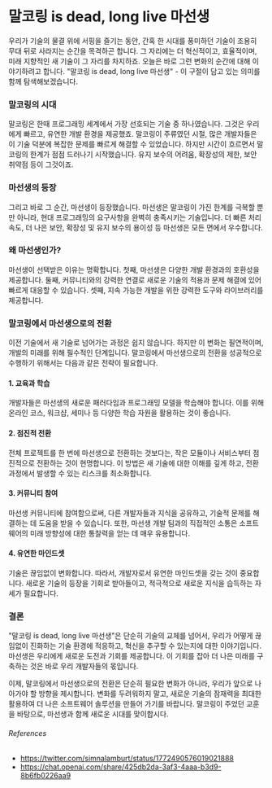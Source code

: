 말코링 is dead, long live 마선생
========
우리가 기술의 물결 위에 서핑을 즐기는 동안, 간혹 한 시대를 풍미하던 기술이 조용히 무대 뒤로 사라지는
순간을 목격하곤 합니다. 그 자리에는 더 혁신적이고, 효율적이며, 미래 지향적인 새 기술이 그 자리를
차지하죠. 오늘은 바로 그런 변화의 순간에 대해 이야기하려고 합니다. "말코링 is dead, long live
마선생" - 이 구절이 담고 있는 의미를 함께 탐색해보겠습니다.

### 말코링의 시대
말코링은 한때 프로그래밍 세계에서 가장 선호되는 기술 중 하나였습니다. 그것은 우리에게 빠르고, 유연한
개발 환경을 제공했죠. 말코링이 주류였던 시절, 많은 개발자들은 이 기술 덕분에 복잡한 문제를 빠르게
해결할 수 있었습니다. 하지만 시간이 흐르면서 말코링의 한계가 점점 드러나기 시작했습니다. 유지 보수의
어려움, 확장성의 제한, 보안 취약점 등이 그것이죠.

### 마선생의 등장
그리고 바로 그 순간, 마선생이 등장했습니다. 마선생은 말코링이 가진 한계를 극복할 뿐만 아니라, 현대
프로그래밍의 요구사항을 완벽히 충족시키는 기술입니다. 더 빠른 처리 속도, 더 나은 보안, 확장성 및
유지 보수의 용이성 등 마선생은 모든 면에서 우수합니다.

### 왜 마선생인가?
마선생이 선택받은 이유는 명확합니다. 첫째, 마선생은 다양한 개발 환경과의 호환성을 제공합니다. 둘째,
커뮤니티와의 강력한 연결로 새로운 기술의 적용과 문제 해결에 있어 빠르게 대응할 수 있습니다. 셋째,
지속 가능한 개발을 위한 강력한 도구와 라이브러리를 제공합니다.

### 말코링에서 마선생으로의 전환
이전 기술에서 새 기술로 넘어가는 과정은 쉽지 않습니다. 하지만 이 변화는 필연적이며, 개발의 미래를
위해 필수적인 단계입니다. 말코링에서 마선생으로의 전환을 성공적으로 수행하기 위해서는 다음과 같은
전략이 필요합니다.

#### 1. 교육과 학습
개발자들은 마선생의 새로운 패러다임과 프로그래밍 모델을 학습해야 합니다. 이를 위해 온라인 코스,
워크샵, 세미나 등 다양한 학습 자원을 활용하는 것이 좋습니다.

#### 2. 점진적 전환
전체 프로젝트를 한 번에 마선생으로 전환하는 것보다는, 작은 모듈이나 서비스부터 점진적으로 전환하는
것이 현명합니다. 이 방법은 새 기술에 대한 이해를 깊게 하고, 전환 과정에서 발생할 수 있는 리스크를
최소화합니다.

#### 3. 커뮤니티 참여
마선생 커뮤니티에 참여함으로써, 다른 개발자들과 지식을 공유하고, 기술적 문제를 해결하는 데 도움을
받을 수 있습니다. 또한, 마선생 개발 팀과의 직접적인 소통은 소프트웨어의 미래 방향성에 대한 통찰력을
얻는 데 매우 유용합니다.

#### 4. 유연한 마인드셋
기술은 끊임없이 변화합니다. 따라서, 개발자로서 유연한 마인드셋을 갖는 것이 중요합니다. 새로운 기술의
등장을 기회로 받아들이고, 적극적으로 새로운 지식을 습득하는 자세가 필요합니다.

### 결론
"말코링 is dead, long live 마선생"은 단순히 기술의 교체를 넘어서, 우리가 어떻게 끊임없이 진화하는
기술 환경에 적응하고, 혁신을 추구할 수 있는지에 대한 이야기입니다. 마선생은 우리에게 새로운 도전과
기회를 제공합니다. 이 기회를 잡아 더 나은 미래를 구축하는 것은 바로 우리 개발자들의 몫입니다.

이제, 말코링에서 마선생으로의 전환은 단순히 필요한 변화가 아니라, 우리가 앞으로 나아가야 할 방향을
제시합니다. 변화를 두려워하지 말고, 새로운 기술의 잠재력을 최대한 활용하여 더 나은 소프트웨어
솔루션을 만들어 가기를 바랍니다. 말코링이 주었던 교훈을 바탕으로, 마선생과 함께 새로운 시대를
맞이합시다.

###### References
- <https://twitter.com/simnalamburt/status/1772490576019021888>
- <https://chat.openai.com/share/425db2da-3af3-4aaa-b3d9-8b6fb0226aa9>
